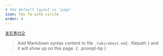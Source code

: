 ```yaml
---
# the default layout is 'page'
icon: fas fa-info-circle
order: 4
---
```


[포트폴리오](/portfolio/)


> Add Markdown syntax content to file `_tabs/about.md`{: .filepath } and it will show up on this page.
{: .prompt-tip }
